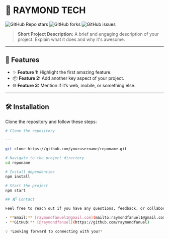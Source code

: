 # 🌟 RAYMOND TECH

![GitHub Repo stars](https://img.shields.io/github/stars/raymondfanuel/RAY-MD?style=social)
![GitHub forks](https://img.shields.io/github/forks/raymondfanuel/RAY-MD?style=social)
![GitHub issues](https://img.shields.io/github/issues/raymondfanuel/RAY-MD)

> **Short Project Description:** A brief and engaging description of your project. Explain what it does and why it's awesome.

---

## 🚀 Features

- ✨ **Feature 1:** Highlight the first amazing feature.
- 📦 **Feature 2:** Add another key aspect of your project.
- 🌐 **Feature 3:** Mention if it’s web, mobile, or something else.

---

## 🛠️ Installation

Clone the repository and follow these steps:

```bash
# Clone the repository

---

git clone https://github.com/yourusername/reponame.git

# Navigate to the project directory
cd reponame

# Install dependencies
npm install

# Start the project
npm start

## 📬 Contact

Feel free to reach out if you have any questions, feedback, or collaboration ideas!

- **Email:** [raymondfanuel1@gmail.com](mailto:raymondfanuel1@gmail.com)
- **GitHub:** [@raymondfanuel](https://github.com/raymondfanuel)

💡 *Looking forward to connecting with you!*
